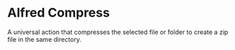 # Alfred Compress

A universal action that compresses the selected file or folder to create a zip file in the same directory.
